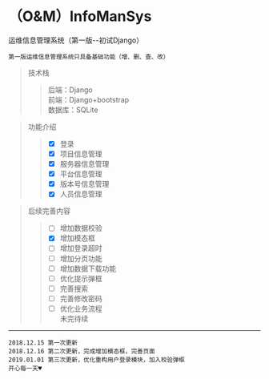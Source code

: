 # （O&M）InfoManSys
运维信息管理系统（第一版--初试Django）

    第一版运维信息管理系统只具备基础功能（增、删、查、改）
> 技术栈
>> 后端：Django  
>> 前端：Django+bootstrap  
>> 数据库：SQLite

> 功能介绍  
>> + [x] 登录
>> + [x] 项目信息管理 
>> + [x] 服务器信息管理 
>> + [x] 平台信息管理 
>> + [x] 版本号信息管理
>> + [x] 人员信息管理

> 后续完善内容
>> + [ ] 增加数据校验
>> + [x] 增加模态框
>> + [ ] 增加登录超时
>> + [ ] 增加分页功能
>> + [ ] 增加数据下载功能
>> + [ ] 优化提示弹框  
>> + [ ] 完善搜索  
>> + [ ] 完善修改密码 
>> + [ ] 优化业务流程  
>> 未完待续

---
    2018.12.15 第一次更新
    2018.12.16 第二次更新，完成增加模态框，完善页面
    2019.01.01 第三次更新，优化重构用户登录模块，加入校验弹框
    开心每一天♥
